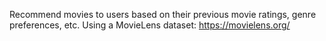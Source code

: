 Recommend movies to users based on their previous movie ratings, genre preferences, etc.
Using a MovieLens dataset: https://movielens.org/